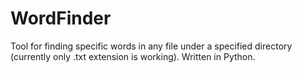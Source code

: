 # WordFinder
Tool for finding specific words in any file under a specified directory (currently only .txt extension is working).
Written in Python.

